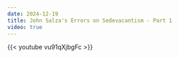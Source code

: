 ```yaml
---
date: 2024-12-19
title: John Salza's Errors on Sedevacantism - Part 1
video: true
---
```



{{< youtube vu91qXjbgFc >}}
